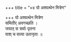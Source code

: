 +++
title = "०४ यो अश्वत्थेन मित्रेण"

+++
यो अश्वत्थेन मित्रेण  
समितीर् अवगच्छति ।  
जयात् स सर्वाः पृतना  
याश् च सत्या उतानृताः ॥